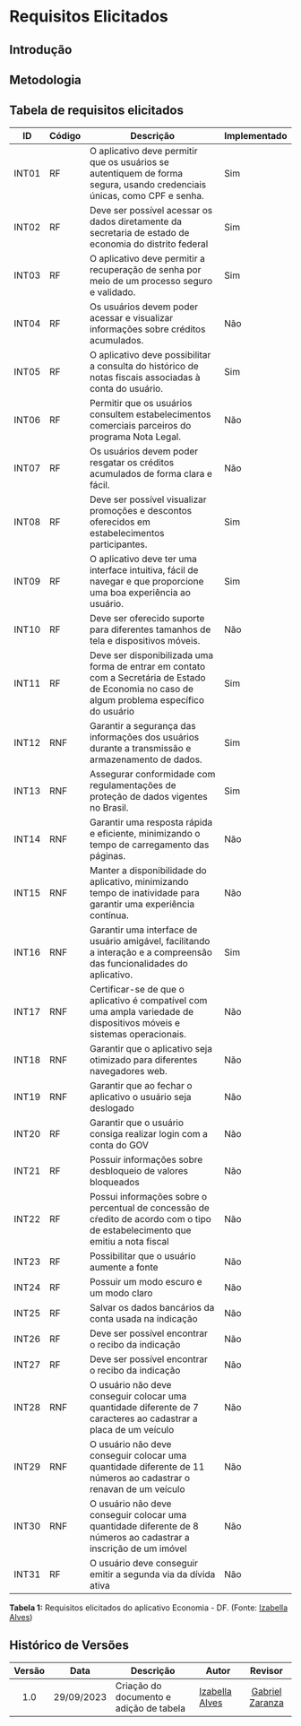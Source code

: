 # Requisitos Elicitados
## Introdução
## Metodologia
## Tabela de requisitos elicitados

| ID   | Código | Descrição                                                                                      | Implementado |
|------|--------|------------------------------------------------------------------------------------------------|--------------|
| INT01| RF     | O aplicativo deve permitir que os usuários se autentiquem de forma segura, usando credenciais únicas, como CPF e senha. |   Sim        |
| INT02| RF     | Deve ser possível acessar os dados diretamente da secretaria de estado de economia do distrito federal | Sim         |
| INT03| RF     | O aplicativo deve permitir a recuperação de senha por meio de um processo seguro e validado.  |     Sim      |
| INT04| RF     | Os usuários devem poder acessar e visualizar informações sobre créditos acumulados.           |      Não     |
| INT05| RF     | O aplicativo deve possibilitar a consulta do histórico de notas fiscais associadas à conta do usuário. |    Sim      |
| INT06| RF     | Permitir que os usuários consultem estabelecimentos comerciais parceiros do programa Nota Legal. |     Não      |
| INT07| RF     | Os usuários devem poder resgatar os créditos acumulados de forma clara e fácil.               |    Não       |
| INT08| RF     | Deve ser possível visualizar promoções e descontos oferecidos em estabelecimentos participantes. |      Sim     |
| INT09| RF     | O aplicativo deve ter uma interface intuitiva, fácil de navegar e que proporcione uma boa experiência ao usuário. |    Sim       |
| INT10| RF     | Deve ser oferecido suporte para diferentes tamanhos de tela e dispositivos móveis.           |     Não      |
| INT11| RF    | Deve ser disponibilizada uma forma de entrar em contato com a Secretária de Estado de Economia no caso de algum problema específico do usuário                 |  Sim        |
| INT12| RNF    | Garantir a segurança das informações dos usuários durante a transmissão e armazenamento de dados. |     Sim      |
| INT13| RNF    | Assegurar conformidade com regulamentações de proteção de dados vigentes no Brasil.          |     Sim      |
| INT14| RNF    | Garantir uma resposta rápida e eficiente, minimizando o tempo de carregamento das páginas.   |    Não      |
| INT15| RNF    | Manter a disponibilidade do aplicativo, minimizando tempo de inatividade para garantir uma experiência contínua. |     Não      |
| INT16| RNF    | Garantir uma interface de usuário amigável, facilitando a interação e a compreensão das funcionalidades do aplicativo. |      Sim     |
| INT17| RNF    | Certificar-se de que o aplicativo é compatível com uma ampla variedade de dispositivos móveis e sistemas operacionais. |      Não     |
| INT18| RNF    | Garantir que o aplicativo seja otimizado para diferentes navegadores web.                   |     Não      |
| INT19| RNF    | Garantir que ao fechar o aplicativo o usuário seja deslogado                  |     Não      |
| INT20| RF  | Garantir que o usuário consiga realizar login com a conta do GOV                  |     Não      |
| INT21| RF  | Possuir informações sobre desbloqueio de valores bloqueados                  |     Não      |
| INT22| RF  | Possui informações sobre o percentual de concessão de cŕedito de acordo com o tipo de estabelecimento que emitiu a nota fiscal                  |     Não      |
| INT23| RF  | Possibilitar que o usuário aumente a fonte                 |Não |  
| INT24| RF  | Possuir um modo escuro e um modo claro                |Não | 
| INT25| RF  | Salvar os dados bancários da conta usada na indicação                 |Não | 
| INT26| RF  | Deve ser possível encontrar o recibo da indicação                 |Não | 
| INT27| RF  | Deve ser possível encontrar o recibo da indicação                 |Não | 
| INT28| RNF  | O usuário não deve conseguir colocar uma quantidade diferente de 7 caracteres ao cadastrar a placa de um veículo                |Não | 
| INT29| RNF  | O usuário não deve conseguir colocar uma quantidade diferente de 11 números ao cadastrar o renavan de um veículo           |Não | 
|INT30| RNF  | O usuário não deve conseguir colocar uma quantidade diferente de 8 números ao cadastrar a inscrição de um imóvel          |Não | 
|INT31| RF  | O usuário deve conseguir emitir a segunda via da dívida ativa         |Não | 


**Tabela 1:** Requisitos elicitados do aplicativo Economia - DF. (Fonte: [Izabella Alves](https://github.com/izabellaalves))


## Histórico de Versões
|Versão|Data|Descrição|Autor|Revisor|
|:----:|----|---------|-----|:-------:|
|1.0|29/09/2023|Criação do documento e adição de tabela|[Izabella Alves](https://github.com/izabellaalves)|[Gabriel Zaranza](https://github.com/gzaranza)|



